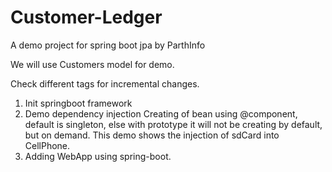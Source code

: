 # Customer-Ledger
A demo project for spring boot jpa by ParthInfo

We will use Customers model for demo.

Check different tags for incremental changes.

1. Init springboot framework
2. Demo dependency injection
   Creating of bean using @component, default is singleton, else with prototype it will not be creating by default, but on demand. This demo shows the injection of sdCard into CellPhone.
3. Adding WebApp using spring-boot.


